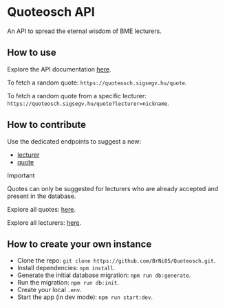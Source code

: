 # Quoteosch API

An API to spread the eternal wisdom of BME lecturers.

## How to use

Explore the API documentation [here](https://quoteosch.sigsegv.hu/).

To fetch a random quote: `https://quoteosch.sigsegv.hu/quote`.

To fetch a random quote from a specific lecturer: `https://quoteosch.sigsegv.hu/quote?lecturer=nickname`.

## How to contribute

Use the dedicated endpoints to suggest a new:

- [lecturer](https://quoteosch.sigsegv.hu/#/ContributeLecturer/suggest)
- [quote](https://quoteosch.sigsegv.hu/#/ContributeQuote/suggest)

> [!IMPORTANT]
> Quotes can only be suggested for lecturers who are already accepted and present in the database.

Explore all quotes: [here](https://quoteosch.sigsegv.hu/quote/verbose).

Explore all lecturers: [here](https://quoteosch.sigsegv.hu/lecturer).

## How to create your own instance

- Clone the repo: `git clone https://github.com/BrNi05/Quoteosch.git`.
- Install dependencies: `npm install`.
- Generate the initial database migration: `npm run db:generate`.
- Run the migration: `npm run db:init`.
- Create your local `.env`.
- Start the app (in dev mode): `npm run start:dev`.
